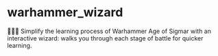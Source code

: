 # warhammer_wizard
🧙🏽‍♂️ Simplify the learning process of Warhammer Age of Sigmar with an interactive wizard: walks you through each stage of battle for quicker learning.
